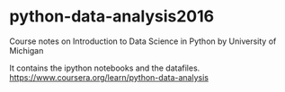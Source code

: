 # python-data-analysis2016
Course notes on Introduction to Data Science in Python by University of Michigan

It contains the ipython notebooks and the datafiles.
https://www.coursera.org/learn/python-data-analysis
